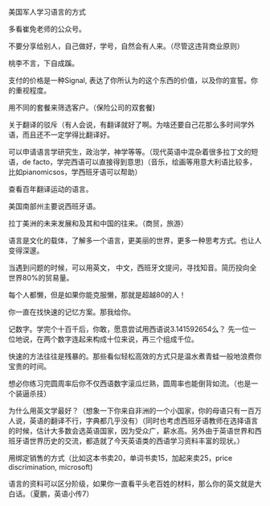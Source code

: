 美国军人学习语言的方式

多看崔免老师的公众号。

不要分享给别人，自己做好，学号，自然会有人来。（尽管这违背商业原则）

桃李不言，下自成蹊。

支付的价格是一种Signal, 表达了你所认为的这个东西的价值，以及你的宣誓。你的重视程度。

用不同的套餐来筛选客户。（保险公司的双套餐\)

关于翻译的驳斥（有人会说，有翻译就好了啊。为啥还要自己花那么多时间学外语，而且还不一定学得比翻译好。

可以申请语言学研究生，政治学，神学等等。（现代英语中混杂着很多拉丁文的短语，de facto，学完西语可以直接得到意思\)（音乐，绘画等用意大利语比较多，比如pianomicsos，学西班牙语可以帮助）

查看百年翻译运动的语言。

美国南部州主要说西班牙语。

拉丁美洲的未来发展和及其和中国的往来。（商贸，旅游）

语言是文化的载体，了解多一个语言，更美丽的世界，更多一种思考方式。也让人变得深邃。

当遇到问题的时候，可以用英文， 中文，西班牙文提问，寻找知音。简历投向全世界80%的贸易量。

每个人都懒，但是如果你能克服懒，那就是超越80的人！

你一直在找快速的记忆方案。那我给你。

记数字。学完个十百千后，你敢，愿意尝试用西语说3.141592654么？ 先一位一位地说，在两个数字连起来构成十位来说，再三个组成千位。

快速的方法往往是残暴的。那些看似轻松高效的方式只是温水煮青蛙一般地浪费你宝贵的时间。

想必你练习完圆周率后你不仅西语数字滚瓜烂熟，圆周率也能倒背如流。（也是一个装逼杀技）

为什么用英文学最好？（想象一下你来自非洲的一个小国家，你的母语只有一百万人说，英语的翻译不行，字典都几乎没有）（同时也考虑西班牙语教师在选择语言的时候，估计大多数会选英语国家，因为受众广，薪水高。另外由于英语世界和西班牙语世界历史的交流，都造就了今天英语类的西语学习资料丰富的现状。）

用绑定销售的方式（比如这本书卖20，单词书卖15，加起来卖25，price discrimination, microsoft\)

语言的资料可以区分阶级，如果你一直看平头老百姓的材料，那么你的英文就是大白话。（夏鹏，英语小传7）



